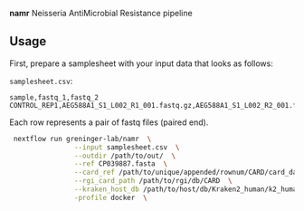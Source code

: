 **namr** Neisseria AntiMicrobial Resistance pipeline

## Usage

First, prepare a samplesheet with your input data that looks as follows:

`samplesheet.csv`:

```csv
sample,fastq_1,fastq_2
CONTROL_REP1,AEG588A1_S1_L002_R1_001.fastq.gz,AEG588A1_S1_L002_R2_001.fastq.gz
```

Each row represents a pair of fastq files (paired end).


```bash
 nextflow run greninger-lab/namr  \
                --input samplesheet.csv  \
                --outdir /path/to/out/  \
                --ref CP039887.fasta  \
                --card_ref /path/to/unique/appended/rownum/CARD/card_database_v3.2.9_rownum_all.fasta  \
                --rgi_card_path /path/to/rgi/db/CARD  \
                --kraken_host_db /path/to/host/db/Kraken2_human/k2_human/  \
                -profile docker  \
```
